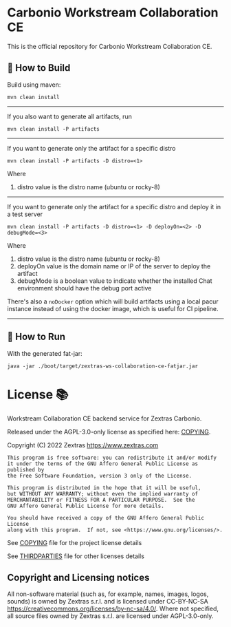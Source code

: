 # Carbonio Workstream Collaboration CE

This is the official repository for Carbonio Workstream Collaboration CE.

## 🔧 How to Build

Build using maven:

```shell
mvn clean install
```

---
If you also want to generate all artifacts, run

```shell
mvn clean install -P artifacts
```

---
If you want to generate only the artifact for a specific distro

```shell
mvn clean install -P artifacts -D distro=<1>
```

Where

1. distro value is the distro name (ubuntu or rocky-8)

----
If you want to generate only the artifact for a specific distro and deploy it in
a test server

```shell
mvn clean install -P artifacts -D distro=<1> -D deployOn=<2> -D debugMode=<3>
```

Where

1. distro value is the distro name (ubuntu or rocky-8)
2. deployOn value is the domain name or IP of the server to deploy the artifact
3. debugMode is a boolean value to indicate whether the installed Chat
   environment should have the debug port active

There's also a `noDocker` option which will build artifacts using a local pacur
instance instead of using the docker image, which is useful for CI pipeline.

---

## 🚀 How to Run

With the generated fat-jar:

```shell
java -jar ./boot/target/zextras-ws-collaboration-ce-fatjar.jar
```

# License 📚

Workstream Collaboration CE backend service for Zextras Carbonio.

Released under the AGPL-3.0-only license as specified here: [COPYING](COPYING).

Copyright (C) 2022 Zextras <https://www.zextras.com>

    This program is free software: you can redistribute it and/or modify
    it under the terms of the GNU Affero General Public License as published by
    the Free Software Foundation, version 3 only of the License.

    This program is distributed in the hope that it will be useful,
    but WITHOUT ANY WARRANTY; without even the implied warranty of
    MERCHANTABILITY or FITNESS FOR A PARTICULAR PURPOSE.  See the
    GNU Affero General Public License for more details.

    You should have received a copy of the GNU Affero General Public License
    along with this program.  If not, see <https://www.gnu.org/licenses/>.

See [COPYING](COPYING) file for the project license details

See [THIRDPARTIES](THIRDPARTIES) file for other licenses details

## Copyright and Licensing notices

All non-software material (such as, for example, names, images, logos,
sounds) is owned by Zextras s.r.l. and is licensed under CC-BY-NC-SA
https://creativecommons.org/licenses/by-nc-sa/4.0/.
Where not specified, all source files owned by Zextras s.r.l. are licensed
under AGPL-3.0-only.